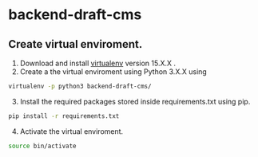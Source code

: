 # backend-draft-cms

## Create virtual enviroment.
1. Download and install [virtualenv](https://virtualenv.pypa.io/) version 15.X.X .
2. Create a the virtual enviroment using Python 3.X.X using 
```bash
virtualenv -p python3 backend-draft-cms/
```  
3. Install the required packages stored inside requirements.txt using pip.
```bash
pip install -r requirements.txt
```  
4. Activate the virtual enviroment.
```bash
source bin/activate
```  



